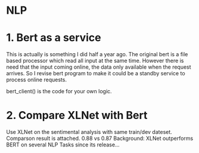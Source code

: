 # NLP

# 1. Bert as a service
This is actually is something I did half a year ago.
The original bert is a file based processor which read all input at the same time. However there is need that the input coming online, the data only available when the request arrives. So I revise bert program to make it could be a standby service to process online requests.

bert_client() is the code for your own logic.

# 2. Compare XLNet with Bert
Use XLNet on the sentimental analysis with same train/dev dateset.
Comparson result is attached. 0.88 vs 0.87
Background: XLNet outperforms BERT on several NLP Tasks since its release...
